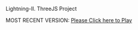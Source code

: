 Lightning-II. ThreeJS Project

MOST RECENT VERSION: [Please Click here to Play](https://rawcdn.githack.com/alperenbutun/jets-online/86e005f/index.html)
